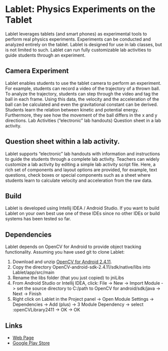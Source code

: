Lablet: Physics Experiments on the Tablet
====

Lablet leverages tablets (and smart phones) as experimental tools to perform real physics experiments. Experiments can be conducted and analyzed entirely on the tablet. Lablet is designed for use in lab classes, but is not limited to such. Lablet can run fully customizable lab activities to guide students through an experiment.

Camera Experiment
----

Lablet enables students to use the tablet camera to perform an experiment. For example, students can record a video of the trajectory of a thrown ball. To analyze the trajectory, students can step through the video and tag the ball in each frame. Using this data, the velocity and the acceleration of the ball can be calculated and even the gravitational constant can be derived. Students learn the relation between kinetic and potential energy. Furthermore, they see how the movement of the ball differs in the x and y directions.
Lab Activities (“electronic” lab handouts)
Question sheet in a lab activity.

Question sheet within a lab activity.
---

Lablet supports “electronic” lab handouts with information and instructions to guide the students through a complete lab activity. Teachers can widely customize a lab activity by editing a simple lab activity script file. Here, a rich set of components and layout options are provided, for example, text questions, check boxes or special components such as a sheet where students learn to calculate velocity and acceleration from the raw data.


Build
----
Lablet is developed using Intellij IDEA / Android Studio. If you want to build Lablet on your own best use one of these IDEs since no other IDEs or build systems has been tested so far.

Dependencies
---
Lablet depends on OpenCV for Android to provide object tracking functionality. Assuming you have used git to clone Lablet:

1. Download and unzip [OpenCV for Android 2.4.11](http://sourceforge.net/projects/opencvlibrary/files/opencv-android/2.4.11/OpenCV-2.4.11-android-sdk.zip/download).
2. Copy the directory OpenCV-android-sdk-2.4.11/sdk/native/libs into Lablet/app/src/main
3. Rename the libs folder (that you just copied) to jniLibs
4. From Android Studio or Intellij IDEA, click: File -> New -> Import Module -> set the source directory to C:/path to OpenCV for android/sdk/java -> Next -> Finish
6. Right click on Lablet in the Project panel -> Open Module Settings -> Dependencies -> Add (plus) -> 3 Module Dependency -> select :openCVLibrary2411 -> OK -> OK

Links
----

* [Web Page](http://lablet.auckland.ac.nz/)
* [Google Play Store](https://play.google.com/store/apps/details?id=nz.ac.auckland.lablet)

